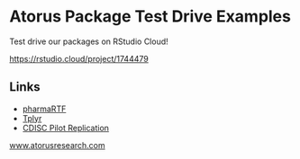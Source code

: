 # Atorus Package Test Drive Examples

Test drive our packages on RStudio Cloud! 

https://rstudio.cloud/project/1744479

## Links

- [pharmaRTF](https://atorus-research.github.io/pharmaRTF/)
- [Tplyr](https://atorus-research.github.io/Tplyr/)
- [CDISC Pilot Replication](https://github.com/atorus-research/CDISC_pilot_replication)

www.atorusresearch.com
